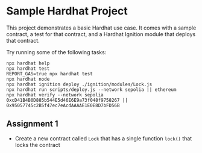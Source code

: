 # Sample Hardhat Project

This project demonstrates a basic Hardhat use case. It comes with a sample contract, a test for that contract, and a Hardhat Ignition module that deploys that contract.

Try running some of the following tasks:

```shell
npx hardhat help
npx hardhat test
REPORT_GAS=true npx hardhat test
npx hardhat node
npx hardhat ignition deploy ./ignition/modules/Lock.js
npx hardhat run scripts/deploy.js --network sepolia || ethereum
npx hardhat verify --network sepolia 0xcD41B4B0D885b544E5d46E6E9a73f048f9758267 || 0x95057745c2B5f47ec7eAcdAAAAE1E0E8D7bFD56B
```

## Assignment 1
- Create a new contract called `Lock` that has a single function `lock()` that locks the contract
